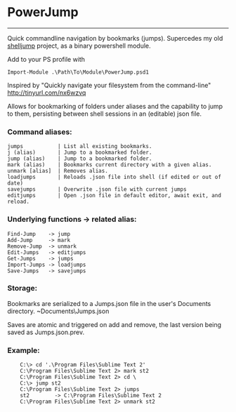 # PowerJump
-----

Quick commandline navigation by bookmarks (jumps). Supercedes my old [shelljump](https://github.com/kjerk/shelljump) project, as a binary powershell module.

Add to your PS profile with

```Import-Module .\Path\To\Module\PowerJump.psd1```

Inspired by "Quickly navigate your filesystem from the command-line"
http://tinyurl.com/nx6wzvq

Allows for bookmarking of folders under aliases and the capability to jump to them, 
persisting between shell sessions in an (editable) json file.

### Command aliases:
    jumps           | List all existing bookmarks.
    j (alias)       | Jump to a bookmarked folder.
    jump (alias)    | Jump to a bookmarked folder.
    mark (alias)    | Bookmarks current directory with a given alias.
    unmark [alias]  | Removes alias.
    loadjumps       | Reloads .json file into shell (if edited or out of date)
    savejumps       | Overwrite .json file with current jumps
    editjumps       | Open .json file in default editor, await exit, and reload.
	
### Underlying functions -> related alias:
    Find-Jump    -> jump
    Add-Jump     -> mark
    Remove-Jump  -> unmark
    Edit-Jumps   -> editjumps
    Get-Jumps    -> jumps
    Import-Jumps -> loadjumps
    Save-Jumps   -> savejumps

### Storage:
  Bookmarks are serialized to a Jumps.json file in the user's Documents directory.
  ~Documents\Jumps.json
  
  Saves are atomic and triggered on add and remove, the last version being saved as Jumps.json.prev.

### Example:
```
    C:\> cd '.\Program Files\Sublime Text 2'
    C:\Program Files\Sublime Text 2> mark st2
    C:\Program Files\Sublime Text 2> cd \
    C:\> jump st2
    C:\Program Files\Sublime Text 2> jumps
    st2        -> C:\Program Files\Sublime Text 2
    C:\Program Files\Sublime Text 2> unmark st2
```
